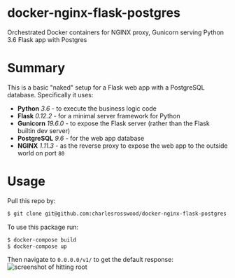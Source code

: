# docker-nginx-flask-postgres
Orchestrated Docker containers for NGINX proxy, Gunicorn serving Python 3.6 Flask app with Postgres

Summary
========

This is a basic "naked" setup for a Flask web app with a PostgreSQL database. Specifically it uses:
   - **Python** *3.6* - to execute the business logic code
   - **Flask** *0.12.2* - for a minimal server framework for Python
   - **Gunicorn** *19.6.0* - to expose the Flask server (rather than the Flask builtin dev server)
   - **PostgreSQL** *9.6* - for the web app database
   - **NGINX** *1.11.3* - as the reverse proxy to expose the web app to the outside world on port `80`

Usage
=====

Pull this repo by:

```bash
$ git clone git@github.com:charlesrosswood/docker-nginx-flask-postgres.git ./
```

To use this package run:

```bash
$ docker-compose build
$ docker-compose up
```

Then navigate to `0.0.0.0/v1/` to get the default response:
![screenshot of hitting root](http://imgur.com/a/4YQh2)

